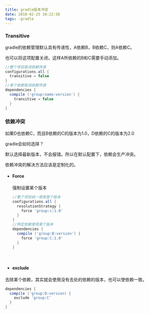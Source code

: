 ```yaml
---
title: gradle版本冲突
date: 2018-02-25 10:22:58
tags: -gradle
---
```


### Transitive

gradle的依赖管理默认具有传递性，A依赖B，B依赖C，则A依赖C。

也可以将这项配置关闭，这样A所依赖的B和C需要手动添加。

```groovy
//整个项目取消依赖传递
configurations.all {
  transitive = false
}
//单个依赖取消依赖传递
dependencies {
  compile ('group:name:version') {
    transitive = false
  }
}
```

### 依赖冲突

如果D也依赖C，而且B依赖的C的版本为1.0，D依赖的C的版本为2.0

gradle会如何选择？

默认选择最新版本，不会报错。所以在默认配置下，依赖会生产冲突。

依赖冲突的解决方法应该是定制化的。

+ #### Force

  强制设置某个版本

  ```groovy
  //整个项目统一使用某个版本
  configurations.all {
    resolutionStrategy {
      force 'group:c:1.0'
    }
  }
  //特定依赖使用某个版本
  dependencies {
    compile ('group:B:version') {
      force 'group:C:1.0'
    }
  }
  ```

  ​

+ #### exclude

去除某个依赖，其实就会使用没有去处的依赖的版本，也可以使依赖一致。

```groovy
dependencies {
  compile ('group:D:version) {
    exclude 'group:C'
  }
}
```

